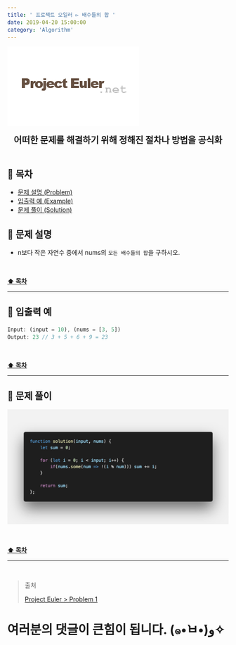 ```yaml
---
title: ' 프로젝트 오일러 ▻ 배수들의 합 '
date: 2019-04-20 15:00:00
category: 'Algorithm'
---
```


![](./images/logo.png)

<center><strong style="font-size: 20px;">어떠한 문제를 해결하기 위해 정해진 절차나 방법을 공식화</strong></center>

<br />

## **💎 목차**

- [문제 설명 (Problem)](#-문제-설명)
- [입출력 예 (Example)](#-입출력-예)
- [문제 풀이 (Solution)](#-문제-풀이)

## **📕 문제 설명**

- n보다 작은 자연수 중에서 nums의 `모든 배수들의 합`을 구하시오.

<br />

**[⬆ 목차](#-목차)**

<hr />

## **📙 입출력 예**

```js
Input: (input = 10), (nums = [3, 5])
Output: 23 // 3 + 5 + 6 + 9 = 23
```

<br />

**[⬆ 목차](#-목차)**

<hr />

## **📘 문제 풀이**

![](./images/solution.1.png)
<br />

<br />

**[⬆ 목차](#-목차)**

<hr />

<br />

> 출처
>
> <a href="http://euler.synap.co.kr/prob_detail.php?id=1" target="_blank">Project Euler > Problem 1</a>

# 여러분의 댓글이 큰힘이 됩니다. (๑•̀ㅂ•́)و✧
